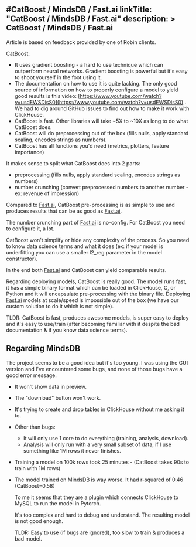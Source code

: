 #CatBoost / MindsDB /  Fast.ai
linkTitle: "CatBoost / MindsDB /  Fast.ai"
description: >
    CatBoost / MindsDB /  Fast.ai
---

Article is based on feedback provided by one of Robin clients.


CatBoost:

* It uses gradient boosting - a hard to use technique which can outperform neural networks. Gradient boosting is powerful but it's easy to shoot yourself in the foot using it.
* The documentation on how to use it is quite lacking. The only good source of information on how to properly configure a model to yield good results is this video: [https://www.youtube.com/watch?v=usdEWSDisS0](https://www.youtube.com/watch?v=usdEWSDisS0) . We had to dig around GitHub issues to find out how to make it work with ClickHouse.
* CatBoost is fast. Other libraries will take ~5X to ~10X as long to do what CatBoost does.
* CatBoost will do preprocessing out of the box (fills nulls, apply standard scaling, encodes strings as numbers).
* CatBoost has all functions you'd need (metrics, plotters, feature importance)

It makes sense to split what CatBoost does into 2 parts:

* preprocessing (fills nulls, apply standard scaling, encodes strings as numbers)
* number crunching (convert preprocessed numbers to another number - ex: revenue of impression)

Compared to [Fast.ai](http://fast.ai/), CatBoost pre-processing is as simple to use and produces results that can be as good as [Fast.ai](http://fast.ai/).

The number crunching part of [Fast.ai](http://fast.ai/) is no-config. For CatBoost you need to configure it, a lot.

CatBoost won't simplify or hide any complexity of the process. So you need to know data science terms and what it does (ex: if your model is underfitting you can use a smaller l2_reg parameter in the model constructor).

In the end both [Fast.ai](http://fast.ai/) and CatBoost can yield comparable results.

Regarding deploying models, CatBoost is really good. The model runs fast, it has a simple binary format which can be loaded in ClickHouse, C, or Python and it will encapsulate pre-processing with the binary file. Deploying [Fast.ai](http://fast.ai/) models at scale/speed is impossible out of the box (we have our custom solution to do it which is not simple).

TLDR: CatBoost is fast, produces awesome models, is super easy to deploy and it's easy to use/train (after becoming familiar with it despite the bad documentation & if you know data science terms).

## Regarding MindsDB

The project seems to be a good idea but it's too young. I was using the GUI version and I've encountered some bugs, and none of those bugs have a good error message.

* It won't show data in preview.
* The "download" button won't work.
* It's trying to create and drop tables in ClickHouse without me asking it to.
* Other than bugs:
  * It will only use 1 core to do everything (training, analysis, download).
  * Analysis will only run with a very small subset of data, if I use something like 1M rows it never finishes.
* Training a model on 100k rows took 25 minutes - (CatBoost takes 90s to train with 1M rows)
* The model trained on MindsDB is way worse. It had r-squared of 0.46 (CatBoost=0.58)

  To me it seems that they are a plugin which connects ClickHouse to MySQL to run the model in Pytorch.

  It's too complex and hard to debug and understand. The resulting model is not good enough.

  TLDR: Easy to use (if bugs are ignored), too slow to train & produces a bad model.
